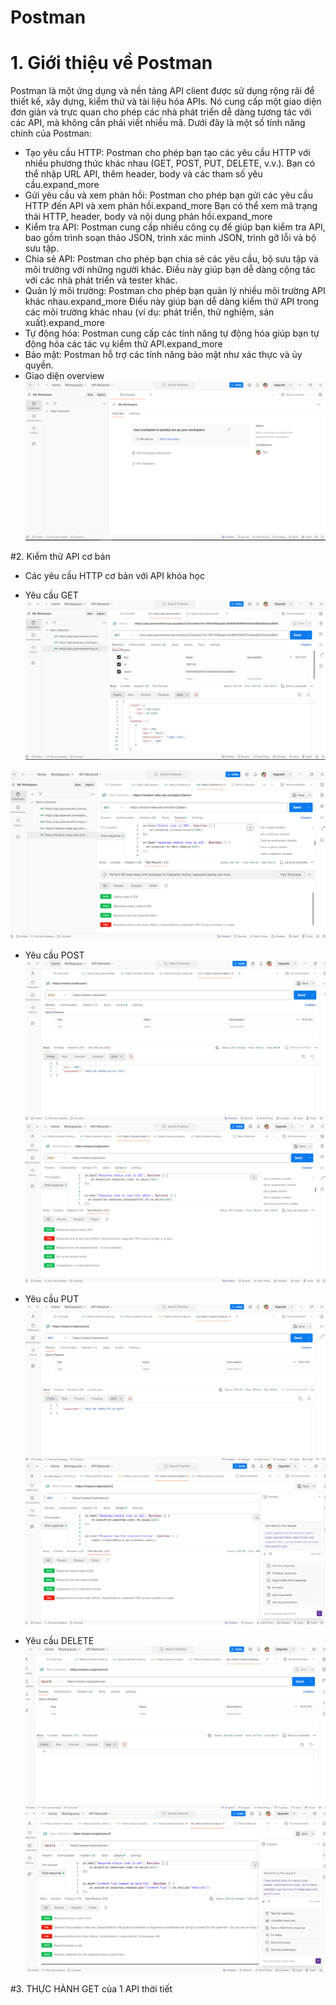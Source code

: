 # Postman
# 1. Giới thiệu về Postman
Postman là một ứng dụng và nền tảng API client được sử dụng rộng rãi để thiết kế, xây dựng, kiểm thử và tài liệu hóa APIs. Nó cung cấp một giao diện đơn giản và trực quan cho phép các nhà phát triển dễ dàng tương tác với các API, mà không cần phải viết nhiều mã.
Dưới đây là một số tính năng chính của Postman:
- Tạo yêu cầu HTTP: Postman cho phép bạn tạo các yêu cầu HTTP với nhiều phương thức khác nhau (GET, POST, PUT, DELETE, v.v.). Bạn có thể nhập URL API, thêm header, body và các tham số yêu cầu.expand_more
- Gửi yêu cầu và xem phản hồi: Postman cho phép bạn gửi các yêu cầu HTTP đến API và xem phản hồi.expand_more Bạn có thể xem mã trạng thái HTTP, header, body và nội dung phản hồi.expand_more
- Kiểm tra API: Postman cung cấp nhiều công cụ để giúp bạn kiểm tra API, bao gồm trình soạn thảo JSON, trình xác minh JSON, trình gỡ lỗi và bộ sưu tập.
- Chia sẻ API: Postman cho phép bạn chia sẻ các yêu cầu, bộ sưu tập và môi trường với những người khác. Điều này giúp bạn dễ dàng cộng tác với các nhà phát triển và tester khác.
- Quản lý môi trường: Postman cho phép bạn quản lý nhiều môi trường API khác nhau.expand_more Điều này giúp bạn dễ dàng kiểm thử API trong các môi trường khác nhau (ví dụ: phát triển, thử nghiệm, sản xuất).expand_more
- Tự động hóa: Postman cung cấp các tính năng tự động hóa giúp bạn tự động hóa các tác vụ kiểm thử API.expand_more
- Bảo mật: Postman hỗ trợ các tính năng bảo mật như xác thực và ủy quyền.
- Giao diện overview
![image](/img/overview.PNG)

#2. 
Kiểm thử API cơ bản
- Các yêu cầu HTTP cơ bản với API khóa học

+ Yêu cầu GET 
![image](/img/getimg.PNG)
 
![image](/img/testt.PNG)

+ Yêu cầu POST
![image](/img/post.PNG)
![image](/img/posttes.PNG)

+ Yêu cầu PUT
![image](/img/put.PNG)
![image](/img/testput.PNG)
+ Yêu cầu DELETE
![image](/img/delete.PNG)
![image](/img/deltest.PNG)

#3. 
THỰC HÀNH
GET của 1 API thời tiết